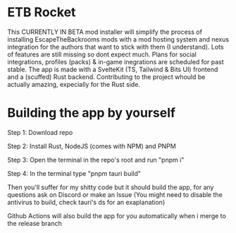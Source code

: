 # ETB Rocket
This CURRENTLY IN BETA mod installer will simplify the process of installing EscapeTheBackrooms mods with a mod hosting system and nexus integration for the authors that want to stick with them (I understand). Lots of features are still missing so dont expect much. Plans for social integrations, profiles (packs) & in-game inegrations are scheduled for past stable. The app is made with a SvelteKit (TS, Tailwind & Bits UI) frontend and a (scuffed) Rust backend. Contributing to the project whould be actually amazing, expecially for the Rust side.

# Building the app by yourself
Step 1: Download repo

Step 2: Install Rust, NodeJS (comes with NPM) and PNPM

Step 3: Open the terminal in the repo's root and run "pnpm i"

Step 4: In the terminal type "pnpm tauri build"

Then you'll suffer for my shitty code but it should build the app, for any questions ask on Discord or make an Issue
(You might need to disable the antivirus to build, check tauri's ds for an exaplanation)

Github Actions will also build the app for you automatically when i merge to the release branch
